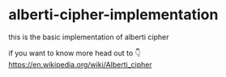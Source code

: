 # alberti-cipher-implementation

this is the basic implementation of alberti cipher

if you want to know more head out to 👇
https://en.wikipedia.org/wiki/Alberti_cipher

